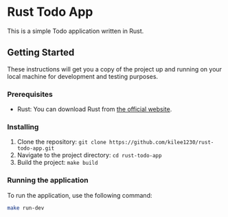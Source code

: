 # Rust Todo App

This is a simple Todo application written in Rust.

## Getting Started

These instructions will get you a copy of the project up and running on your local machine for development and testing purposes.

### Prerequisites

- Rust: You can download Rust from [the official website](https://www.rust-lang.org/tools/install).

### Installing

1. Clone the repository: `git clone https://github.com/kilee1230/rust-todo-app.git`
2. Navigate to the project directory: `cd rust-todo-app`
3. Build the project: `make build`

### Running the application

To run the application, use the following command:

```bash
make run-dev
```
